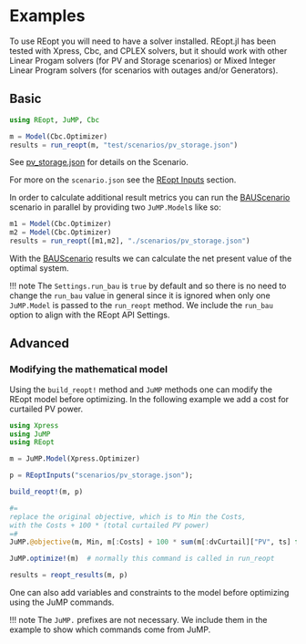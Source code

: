 # Examples
To use REopt you will need to have a solver installed. REopt.jl has been tested with Xpress, Cbc, and CPLEX solvers, but it should work with other Linear Progam solvers (for PV and Storage scenarios) or Mixed Integer Linear Program solvers (for scenarios with outages and/or Generators).

## Basic
```julia
using REopt, JuMP, Cbc

m = Model(Cbc.Optimizer)
results = run_reopt(m, "test/scenarios/pv_storage.json")
```
See [pv_storage.json](https://github.com/NREL/REopt/blob/master/test/scenarios/pv_storage.json) for details on the Scenario.

For more on the `scenario.json` see the [REopt Inputs](@ref) section.

In order to calculate additional result metrics you can run the [BAUScenario](@ref) scenario in parallel by providing two `JuMP.Model`s like so:
```julia
m1 = Model(Cbc.Optimizer)
m2 = Model(Cbc.Optimizer)
results = run_reopt([m1,m2], "./scenarios/pv_storage.json")
```
With the [BAUScenario](@ref) results we can calculate the net present value of the optimal system.

!!! note
    The `Settings.run_bau` is `true` by default and so there is no need to change the `run_bau` value in general since it is ignored when only one `JuMP.Model` is passed to the `run_reopt` method. We include the `run_bau` option to align with the REopt API Settings.

## Advanced

### Modifying the mathematical model
Using the `build_reopt!` method and `JuMP` methods one can modify the REopt model before optimizing.
In the following example we add a cost for curtailed PV power.
```julia
using Xpress
using JuMP
using REopt

m = JuMP.Model(Xpress.Optimizer)

p = REoptInputs("scenarios/pv_storage.json");

build_reopt!(m, p)

#= 
replace the original objective, which is to Min the Costs,
with the Costs + 100 * (total curtailed PV power)
=#  
JuMP.@objective(m, Min, m[:Costs] + 100 * sum(m[:dvCurtail]["PV", ts] for ts in p.time_steps));

JuMP.optimize!(m)  # normally this command is called in run_reopt

results = reopt_results(m, p)
```
One can also add variables and constraints to the model before optimizing using the JuMP commands.

!!! note
    The `JuMP.` prefixes are not necessary. We include them in the example to show which commands come from JuMP.
